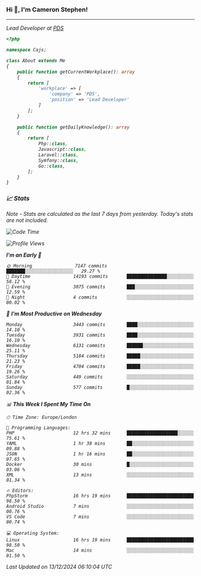 ### Hi 👋, I'm Cameron Stephen!
<hr>
<p><em>Lead Developer at <a href="https://prindatasolutions.co.uk">PDS</a></p>


```php
<?php

namespace Cajs;

class About extends Me
{
    public function getCurrentWorkplace(): array
    {
        return [
            'workplace' => [
                'company' => 'PDS',
                'position' => 'Lead Developer'
            ]
        ];
    }

    public function getDailyKnowledge(): array
    {
        return [
            Php::class,
            Javascript::class,
            Laravel::class,
            Symfony::class,
            Go::class,
        ];
    }
}
```

### 📈 Stats
<p><em>Note - Stats are calculated as the last 7 days from yesterday. Today's stats are not included.</em></p>


<!--START_SECTION:waka-->
![Code Time](http://img.shields.io/badge/Code%20Time-4%2C130%20hrs%2017%20mins-blue)

![Profile Views](http://img.shields.io/badge/Profile%20Views-0-blue)

**I'm an Early 🐤** 

```text
🌞 Morning                7147 commits        ███████░░░░░░░░░░░░░░░░░░   29.27 % 
🌆 Daytime                14193 commits       ███████████████░░░░░░░░░░   58.12 % 
🌃 Evening                3075 commits        ███░░░░░░░░░░░░░░░░░░░░░░   12.59 % 
🌙 Night                  4 commits           ░░░░░░░░░░░░░░░░░░░░░░░░░   00.02 % 
```
📅 **I'm Most Productive on Wednesday** 

```text
Monday                   3443 commits        ████░░░░░░░░░░░░░░░░░░░░░   14.10 % 
Tuesday                  3931 commits        ████░░░░░░░░░░░░░░░░░░░░░   16.10 % 
Wednesday                6131 commits        ██████░░░░░░░░░░░░░░░░░░░   25.11 % 
Thursday                 5184 commits        █████░░░░░░░░░░░░░░░░░░░░   21.23 % 
Friday                   4704 commits        █████░░░░░░░░░░░░░░░░░░░░   19.26 % 
Saturday                 449 commits         ░░░░░░░░░░░░░░░░░░░░░░░░░   01.84 % 
Sunday                   577 commits         █░░░░░░░░░░░░░░░░░░░░░░░░   02.36 % 
```


📊 **This Week I Spent My Time On** 

```text
🕑︎ Time Zone: Europe/London

💬 Programming Languages: 
PHP                      12 hrs 32 mins      ███████████████████░░░░░░   75.61 % 
YAML                     1 hr 38 mins        ██░░░░░░░░░░░░░░░░░░░░░░░   09.88 % 
JSON                     1 hr 16 mins        ██░░░░░░░░░░░░░░░░░░░░░░░   07.65 % 
Docker                   30 mins             █░░░░░░░░░░░░░░░░░░░░░░░░   03.06 % 
XML                      13 mins             ░░░░░░░░░░░░░░░░░░░░░░░░░   01.34 % 

🔥 Editors: 
PhpStorm                 16 hrs 19 mins      █████████████████████████   98.50 % 
Android Studio           7 mins              ░░░░░░░░░░░░░░░░░░░░░░░░░   00.76 % 
VS Code                  7 mins              ░░░░░░░░░░░░░░░░░░░░░░░░░   00.74 % 

💻 Operating System: 
Linux                    16 hrs 19 mins      █████████████████████████   98.50 % 
Mac                      14 mins             ░░░░░░░░░░░░░░░░░░░░░░░░░   01.50 % 
```


 Last Updated on 13/12/2024 06:10:04 UTC
<!--END_SECTION:waka-->
